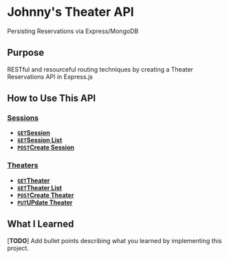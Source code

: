 # Johnny's Theater API
Persisting Reservations via Express/MongoDB

## Purpose

RESTful and resourceful routing techniques by creating a Theater Reservations API in Express.js

## How to Use This API

### [Sessions][]
- **[<code>GET</code>Session](API%20Documentation/sessions/GET_id.md)**
- **[<code>GET</code>Session List](API%20Documentation/sessions/GET_list.md)**
- **[<code>POST</code>Create Session](API%20Documentation/sessions/POST_create.md)**

### [Theaters][]
- **[<code>GET</code>Theater](API%20Documentation/theaters/GET_id.md)**
- **[<code>GET</code>Theater List](API%20Documentation/theaters/GET_list.md)**
- **[<code>POST</code>Create Theater](API%20Documentation/theaters/POST_create.md)**
- **[<code>PUT</code>UPdate Theater](API%20Documentation/theaters/PUT_update_id.md)**

## What I Learned

[**TODO**] Add bullet points describing what you learned by implementing this project.


[Theaters]: /API%20Documentation/theaters
[Sessions]: /API%20Documentation/sessions
